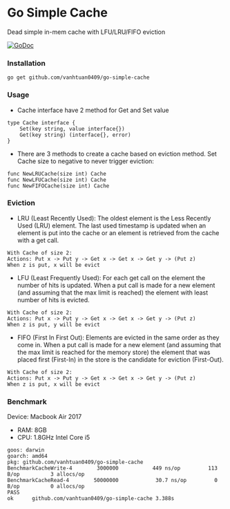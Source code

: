 # Go Simple Cache

Dead simple in-mem cache with LFU/LRU/FIFO eviction

[![GoDoc](https://godoc.org/github.com/vanhtuan0409/go-simple-cache?status.png)](https://godoc.org/github.com/vanhtuan0409/go-simple-cache)

### Installation

```
go get github.com/vanhtuan0409/go-simple-cache
```

### Usage

* Cache interface have 2 method for Get and Set value

```
type Cache interface {
	Set(key string, value interface{})
	Get(key string) (interface{}, error)
}
```

* There are 3 methods to create a cache based on eviction method. Set Cache size to negative to never trigger eviction:

```
func NewLRUCache(size int) Cache
func NewLFUCache(size int) Cache
func NewFIFOCache(size int) Cache
```

### Eviction

* LRU (Least Recently Used): The oldest element is the Less Recently Used (LRU) element. The last used timestamp is updated when an element is put into the cache or an element is retrieved from the cache with a get call.

```
With Cache of size 2:
Actions: Put x -> Put y -> Get x -> Get x -> Get y -> (Put z)
When z is put, x will be evict
```

* LFU (Least Frequently Used): For each get call on the element the number of hits is updated. When a put call is made for a new element (and assuming that the max limit is reached) the element with least number of hits is evicted.

```
With Cache of size 2:
Actions: Put x -> Put y -> Get x -> Get x -> Get y -> (Put z)
When z is put, y will be evict
```

* FIFO (First In First Out): Elements are evicted in the same order as they come in. When a put call is made for a new element (and assuming that the max limit is reached for the memory store) the element that was placed first (First-In) in the store is the candidate for eviction (First-Out).

```
With Cache of size 2:
Actions: Put x -> Put y -> Get x -> Get x -> Get y -> (Put z)
When z is put, x will be evict
```

### Benchmark

Device: Macbook Air 2017

* RAM: 8GB
* CPU: 1.8GHz Intel Core i5

```
goos: darwin
goarch: amd64
pkg: github.com/vanhtuan0409/go-simple-cache
BenchmarkCacheWrite-4   	 3000000	       449 ns/op	     113 B/op	       3 allocs/op
BenchmarkCacheRead-4    	50000000	        30.7 ns/op	       0 B/op	       0 allocs/op
PASS
ok  	github.com/vanhtuan0409/go-simple-cache	3.388s
```
